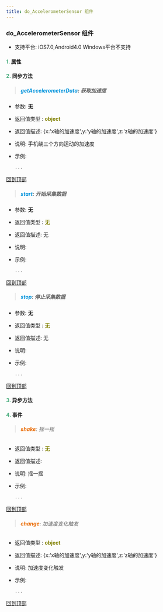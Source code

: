 ```yaml
---
title: do_AccelerometerSensor 组件
---
```


### do_AccelerometerSensor 组件

* 支持平台: iOS7.0,Android4.0
Windows平台不支持

#### <font color ='#40A977'>**1.**</font> 属性

#### <font color ='#40A977'>**2.**</font> 同步方法

>##### <font color ='#0092db'>**getAccelerometerData**</font>: 获取加速度

- 参数: **无**
- 返回值类型 : <font color ='#808000'>**object**</font>
- 返回值描述: {x:'x轴的加速度',y:'y轴的加速度',z:'z轴的加速度'}
- 说明: 手机绕三个方向运动的加速度
- 示例:

  ```javascript
  ...

  ```

[回到顶部](#top)

>##### <font color ='#0092db'>**start**</font>: 开始采集数据

- 参数: **无**
- 返回值类型 : <font color ='#808000'>**无**</font>
- 返回值描述: 无
- 说明: 
- 示例:

  ```javascript
  ...

  ```

[回到顶部](#top)

>##### <font color ='#0092db'>**stop**</font>: 停止采集数据

- 参数: **无**
- 返回值类型 : <font color ='#808000'>**无**</font>
- 返回值描述: 无
- 说明: 
- 示例:

  ```javascript
  ...

  ```

[回到顶部](#top)

#### <font color ='#40A977'>**3.**</font> 异步方法


#### <font color ='#40A977'>**4.**</font> 事件

>###### <font color ='#e96900'>**shake**</font>: 摇一摇

- 返回值类型 : <font color ='#808000'>**无**</font>
- 返回值描述: 
- 说明: 摇一摇
- 示例:

  ```javascript
  ...

  ```

[回到顶部](#top)

>###### <font color ='#e96900'>**change**</font>: 加速度变化触发

- 返回值类型 : <font color ='#808000'>**object**</font>
- 返回值描述: {x:'x轴的加速度',y:'y轴的加速度',z:'z轴的加速度'}
- 说明: 加速度变化触发
- 示例:

  ```javascript
  ...

  ```

[回到顶部](#top)


